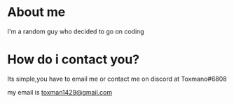 # About me

I'm a random guy who decided to go on coding

# How do i contact you?

Its simple,you have to email me or contact me on discord at Toxmano#6808


my email is toxman1429@gmail.com
